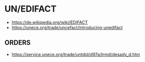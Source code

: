 # UN/EDIFACT

- https://de.wikipedia.org/wiki/EDIFACT
- https://unece.org/trade/uncefact/introducing-unedifact

## ORDERS

- https://service.unece.org/trade/untdid/d97a/trmd/desadv_d.htm
